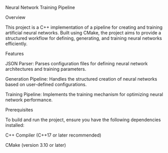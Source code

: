 Neural Network Training Pipeline

Overview

This project is a C++ implementation of a pipeline for creating and training artificial neural networks. Built using CMake, the project aims to provide a structured workflow for defining, generating, and training neural networks efficiently.

Features

JSON Parser: Parses configuration files for defining neural network architectures and training parameters.

Generation Pipeline: Handles the structured creation of neural networks based on user-defined configurations.

Training Pipeline: Implements the training mechanism for optimizing neural network performance.

Prerequisites

To build and run the project, ensure you have the following dependencies installed:

C++ Compiler (C++17 or later recommended)

CMake (version 3.10 or later)
